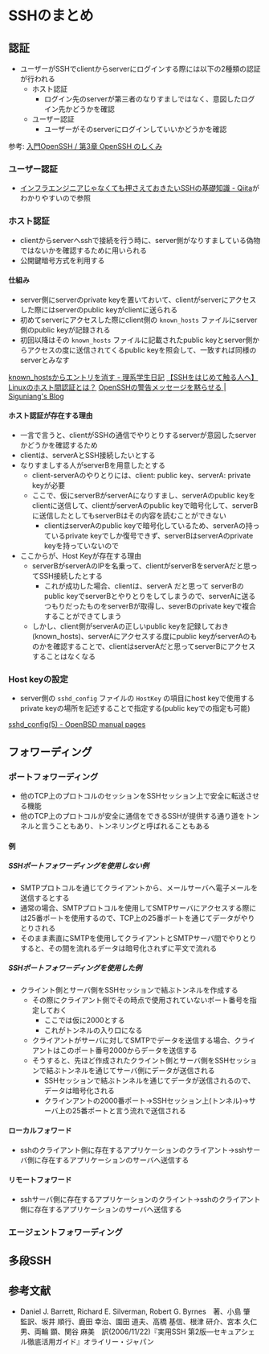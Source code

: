 # SSHのまとめ

## 認証

- ユーザーがSSHでclientからserverにログインする際には以下の2種類の認証が行われる
    - ホスト認証
        - ログイン先のserverが第三者のなりすましではなく、意図したログイン先かどうかを確認
    - ユーザー認証
        - ユーザーがそのserverにログインしていいかどうかを確認
      
参考: [入門OpenSSH / 第3章 OpenSSH のしくみ](http://www.unixuser.org/~euske/doc/openssh/book/chap3.html)

### ユーザー認証

- [インフラエンジニアじゃなくても押さえておきたいSSHの基礎知識 - Qiita](https://qiita.com/tag1216/items/5d06bad7468f731f590e#ssh%E3%81%AE%E8%AA%8D%E8%A8%BC%E6%96%B9%E5%BC%8F)がわかりやすいので参照

### ホスト認証

- clientからserverへsshで接続を行う時に、server側がなりすましている偽物ではないかを確認するために用いられる
- 公開鍵暗号方式を利用する

#### 仕組み

- server側にserverのprivate keyを置いておいて、clientがserverにアクセスした際にはserverのpublic keyがclientに送られる
- 初めてserverにアクセスした際にclient側の `known_hosts` ファイルにserver側のpublic keyが記録される
- 初回以降はその `known_hosts` ファイルに記載されたpublic keyとserver側からアクセスの度に送信されてくるpublic keyを照会して、一致すれば同様のserverとみなす

[known_hostsからエントリを消す - 理系学生日記](https://kiririmode.hatenablog.jp/entry/20171020/1508485674)
[【SSHをはじめて触る人へ】Linuxのホスト間認証とは？](https://eng-entrance.com/linux-ssh-host)
[OpenSSHの警告メッセージを黙らせる | Siguniang's Blog](https://siguniang.wordpress.com/2014/02/28/get-rid-of-openssh-warning-message/)

#### ホスト認証が存在する理由

- 一言で言うと、clientがSSHの通信でやりとりするserverが意図したserverかどうかを確認するため
- clientは、serverAとSSH接続したいとする
- なりすましする人がserverBを用意したとする
    - client-serverAのやりとりには、client: public key、serverA: private keyが必要
    - ここで、仮にserverBがserverAになりすまし、serverAのpublic keyをclientに送信して、clientがserverAのpublic keyで暗号化して、serverBに送信したとしてもserverBはその内容を読むことができない
        - clientはserverAのpublic keyで暗号化しているため、serverAの持っているprivate keyでしか復号できず、serverBはserverAのprivate keyを持っていないので
- ここからが、Host Keyが存在する理由
    - serverBがserverAのIPを名乗って、clientがserverBをserverAだと思ってSSH接続したとする
        - これが成功した場合、clientは、serverA だと思って serverBの public keyでserverBとやりとりをしてしまうので、serverAに送るつもりだったものをserverBが取得し、severBのprivate keyで複合することができてしまう
    - しかし、client側がserverAの正しいpublic keyを記録しておき(known_hosts)、serverAにアクセスする度にpublic keyがserverAのものかを確認することで、clientはserverAだと思ってserverBにアクセスすることはなくなる
 
### Host keyの設定

- server側の `sshd_config` ファイルの  `HostKey`  の項目にhost keyで使用するprivate keyの場所を記述することで指定する(public keyでの指定も可能)

[sshd_config(5) - OpenBSD manual pages](https://man.openbsd.org/sshd_config#HostKey)

## フォワーディング

### ポートフォワーディング

- 他のTCP上のプロトコルのセッションをSSHセッション上で安全に転送させる機能
- 他のTCP上のプロトコルが安全に通信をできるSSHが提供する通り道をトンネルと言うこともあり、トンネリングと呼ばれることもある

#### 例

##### SSHポートフォワーディングを使用しない例

- SMTPプロトコルを通じてクライアントから、メールサーバへ電子メールを送信するとする
- 通常の場合、SMTPプロトコルを使用してSMTPサーバにアクセスする際には25番ポートを使用するので、TCP上の25番ポートを通じてデータがやりとりされる
- そのまま素直にSMTPを使用してクライアントとSMTPサーバ間でやりとりすると、その間を流れるデータは暗号化されずに平文で流れる

##### SSHポートフォワーディングを使用した例

- クライント側とサーバ側をSSHセッションで結ぶトンネルを作成する
    - その際にクライアント側でその時点で使用されていないポート番号を指定しておく
        - ここでは仮に2000とする
        - これがトンネルの入り口になる
    - クライアントがサーバに対してSMTPでデータを送信する場合、クライアントはこのポート番号2000からデータを送信する
    - そうすると、先ほど作成されたクライント側とサーバ側をSSHセッションで結ぶトンネルを通じてサーバ側にデータが送信される
        - SSHセッションで結ぶトンネルを通じてデータが送信されるので、データは暗号化される
        - クラインアントの2000番ポート→SSHセッション上(トンネル)→サーバ上の25番ポートと言う流れで送信される

#### ローカルフォワード

- sshのクライアント側に存在するアプリケーションのクライアント→sshサーバ側に存在するアプリケーションのサーバへ送信する

#### リモートフォワード

- sshサーバ側に存在するアプリケーションのクライント→sshのクライアント側に存在するアプリケーションのサーバへ送信する

### エージェントフォワーディング

## 多段SSH


## 参考文献

- Daniel J. Barrett, Richard E. Silverman, Robert G. Byrnes　著、小島 肇　監訳、坂井 順行、鹿田 幸治、園田 道夫、高橋 基信、根津 研介、宮本 久仁男、両輪 顕、関谷 麻美　訳(2006/11/22)『実用SSH 第2版―セキュアシェル徹底活用ガイド』オライリー・ジャパン

